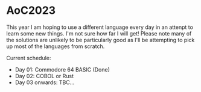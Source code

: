 # AoC2023

This year I am hoping to use a different language every day in an attenpt to learn some new things.  I'm not sure how far I will get!
Please note many of the solutions are unlikely to be particularly good as I'll be attempting to pick up most of the languages from scratch.

Current schedule:
* Day 01: Commodore 64 BASIC (Done)
* Day 02: COBOL or Rust
* Day 03 onwards: TBC...
